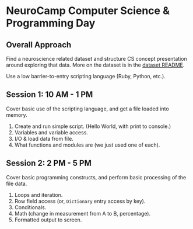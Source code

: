 # NeuroCamp Computer Science & Programming Day

## Overall Approach

Find a neuroscience related dataset and structure CS concept presentation around exploring that data. More on the dataset is in the [dataset README](/data/README.md).

Use a low barrier-to-entry scripting language (Ruby, Python, etc.).

## Session 1: 10 AM - 1 PM

Cover basic use of the scripting language, and get a file loaded into memory.

1. Create and run simple script. (Hello World, with print to console.)
2. Variables and variable access.
3. I/O & load data from file.
4. What functions and modules are (we just used one of each).

## Session 2: 2 PM - 5 PM

Cover basic programming constructs, and perform basic processing of the file data.

1. Loops and iteration.
2. Row field access (or, `Dictionary` entry access by key).
2. Conditionals.
3. Math (change in measurement from A to B, percentage).
4. Formatted output to screen.
